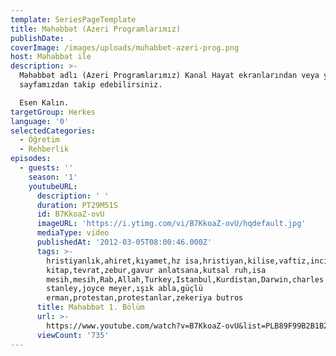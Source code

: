 ```yaml
---
template: SeriesPageTemplate
title: Mǝhǝbbǝt (Azeri Programlarımız)
publishDate: .
coverImage: /images/uploads/muhabbet-azeri-prog.png
host: Mǝhǝbbǝt ile
description: >-
  Mǝhǝbbǝt adlı (Azeri Programlarımız) Kanal Hayat ekranlarından veya youtube
  sayfamızdan takip edebilirsiniz.

  Esen Kalın.
targetGroup: Herkes
language: '0'
selectedCategories:
  - Öğretim
  - Rehberlik
episodes:
  - guests: ''
    season: '1'
    youtubeURL:
      description: ' '
      duration: PT29M51S
      id: B7KkoaZ-ovU
      imageURL: 'https://i.ytimg.com/vi/B7KkoaZ-ovU/hqdefault.jpg'
      mediaType: video
      publishedAt: '2012-03-05T08:00:46.000Z'
      tags: >-
        hristiyanlık,ahiret,kıyamet,hz isa,hristiyan,kilise,vaftiz,incil,kutsal
        kitap,tevrat,zebur,gavur anlatsana,kutsal ruh,isa
        mesih,mesih,Rab,Allah,Turkey,Istanbul,Kurdistan,Darwin,charles
        stanley,joyce meyer,ışık abla,güçlü
        erman,protestan,protestanlar,zekeriya butros
      title: Mǝhǝbbǝt 1. Bölüm
      url: >-
        https://www.youtube.com/watch?v=B7KkoaZ-ovU&list=PLB89F99B2B1B2BD7A&index=2&t=0s
      viewCount: '735'
---
```


